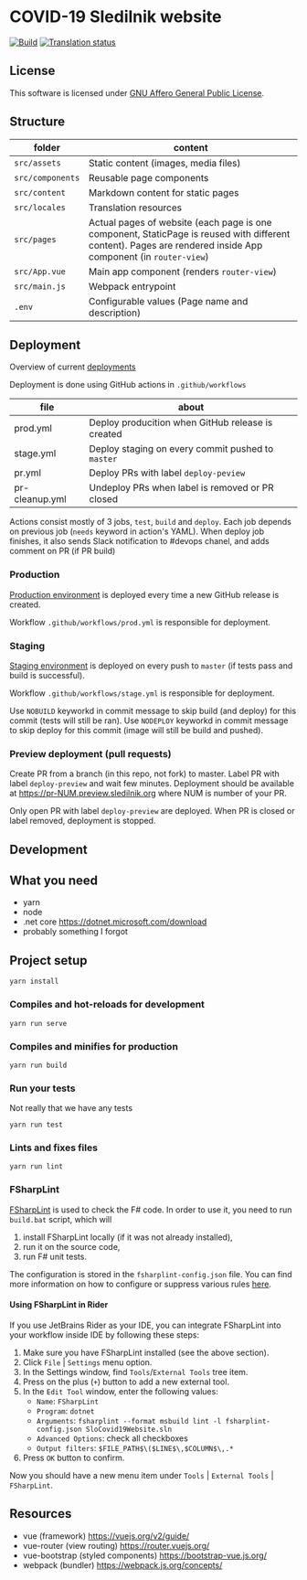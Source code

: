 # COVID-19 Sledilnik website

[![Build](https://github.com/sledilnik/website/workflows/Build/badge.svg)](https://github.com/sledilnik/website/actions)
[![Translation status](https://hosted.weblate.org/widgets/sledilnik/-/website/svg-badge.svg)](https://hosted.weblate.org/engage/sledilnik/?utm_source=widget)


## License
This software is licensed under [GNU Affero General Public License](LICENSE).


## Structure

| folder           | content                                                                                                                                                       |
|------------------|---------------------------------------------------------------------------------------------------------------------------------------------------------------|
| `src/assets`     | Static content (images, media files)                                                                                                                          |
| `src/components` | Reusable page components                                                                                                                                      |
| `src/content`    | Markdown content for static pages                                                                                                                             |
| `src/locales`    | Translation resources                                                                                                                                         |
| `src/pages`      | Actual pages of website (each page is one component, StaticPage is reused with different content). Pages are rendered inside App component (in `router-view`) |
| `src/App.vue`    | Main app component (renders `router-view`)                                                                                                                    |
| `src/main.js`    | Webpack entrypoint                                                                                                                                            |
| `.env`           | Configurable values (Page name and description)                                                                                                               |

## Deployment

Overview of current [deployments](https://github.com/sledilnik/website/deployments)

Deployment is done using GitHub actions in `.github/workflows`

| file           | about                                             |
|----------------|---------------------------------------------------|
| prod.yml       | Deploy producition when GitHub release is created |
| stage.yml      | Deploy staging on every commit pushed to `master` |
| pr.yml         | Deploy PRs with label `deploy-peview`             |
| pr-cleanup.yml | Undeploy PRs when label is removed or PR closed   |

Actions consist mostly of 3 jobs, `test`, `build` and `deploy`. Each job depends on previous job (`needs` keyword in action's YAML).
When deploy job finishes, it also sends Slack notification to #devops chanel, and adds comment on PR (if PR build)

### Production

[Production environment](https://github.com/sledilnik/website/deployments/activity_log?environment=production) is deployed every time a new GitHub release is created.

Workflow `.github/workflows/prod.yml` is responsible for deployment.

### Staging

[Staging environment](https://github.com/sledilnik/website/deployments/activity_log?environment=staging) is deployed on every push to `master` (if tests pass and build is successful).

Workflow `.github/workflows/stage.yml` is responsible for deployment.

Use `NOBUILD` keyworkd in commit message to skip build (and deploy) for this commit (tests will still be ran). Use `NODEPLOY` keyworkd in commit message to skip deploy for this commit (image will still be build and pushed). 


### Preview deployment (pull requests)

Create PR from a branch (in this repo, not fork) to master. Label PR with label `deploy-preview` and wait few minutes. Deployment should be available at https://pr-NUM.preview.sledilnik.org where NUM is number of your PR.

Only open PR with label `deploy-preview` are deployed. When PR is closed or label removed, deployment is stopped.

## Development

## What you need

* yarn
* node
* .net core https://dotnet.microsoft.com/download
* probably something I forgot

## Project setup
```
yarn install
```

### Compiles and hot-reloads for development
```
yarn run serve
```

### Compiles and minifies for production
```
yarn run build
```

### Run your tests

Not really that we have any tests

```
yarn run test
```

### Lints and fixes files
```
yarn run lint
```

### FSharpLint

[FSharpLint](https://github.com/fsprojects/FSharpLint) is used to check the
F# code. In order to use it, you need to run `build.bat` script, which will
1. install FSharpLint locally (if it was not already installed), 
1. run it on the source code,
1. run F# unit tests.

The configuration is stored in the `fsharplint-config.json` file. You can
find more information on how to configure or suppress various rules
[here](https://fsprojects.github.io/FSharpLint/how-tos/rule-configuration.html).

#### Using FSharpLint in Rider

If you use JetBrains Rider as your IDE, you can integrate FSharpLint into 
your workflow inside IDE by following these steps:

1. Make sure you have FSharpLint installed (see the above section).
1. Click `File` | `Settings` menu option.
1. In the Settings window, find `Tools`/`External Tools` tree item.
1. Press on the plus (`+`) button to add a new external tool.
1. In the `Edit Tool` window, enter the following values:
    - `Name`: `FSharpLint`
    - `Program`: `dotnet`
    - `Arguments`: `fsharplint --format msbuild lint -l fsharplint-config.json SloCovid19Website.sln`
    - `Advanced Options`: check all checkboxes
    - `Output filters`: `$FILE_PATH$\($LINE$\,$COLUMN$\,.*`
1. Press `OK` button to confirm.

Now you should have a new menu item under `Tools` | `External Tools` 
| `FSharpLint`.

## Resources

* vue (framework) https://vuejs.org/v2/guide/
* vue-router (view routing) https://router.vuejs.org/
* vue-bootstrap (styled components) https://bootstrap-vue.js.org/
* webpack (bundler) https://webpack.js.org/concepts/
